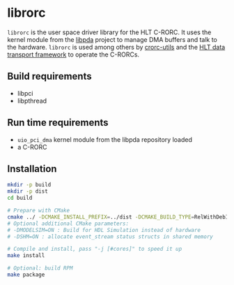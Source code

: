 # librorc
`librorc` is the user space driver library for the HLT C-RORC. It uses the
kernel module from the [libpda](https://gitlab.cern.ch/ALICE-HLT/libpda) project
to manage DMA buffers and talk to the hardware. `librorc` is used among others
by [crorc-utils](https://gitlab.cern.ch/ALICE-HLT/crorc-utils) and the [HLT data
transport framework](https://gitlab.cern.ch/ALICE-HLT/core) to operate the
C-RORCs.

## Build requirements
* libpci
* libpthread

## Run time requirements
* `uio_pci_dma` kernel module from the libpda repository loaded
* a C-RORC

## Installation
```bash
mkdir -p build
mkdir -p dist
cd build

# Prepare with CMake
cmake ../ -DCMAKE_INSTALL_PREFIX=../dist -DCMAKE_BUILD_TYPE=RelWithDebInfo
# Optional additional CMake parameters:
# -DMODELSIM=ON : Build for HDL Simulation instead of hardware
# -DSHM=ON : allocate event_stream status structs in shared memory

# Compile and install, pass "-j [#cores]" to speed it up
make install

# Optional: build RPM
make package
```